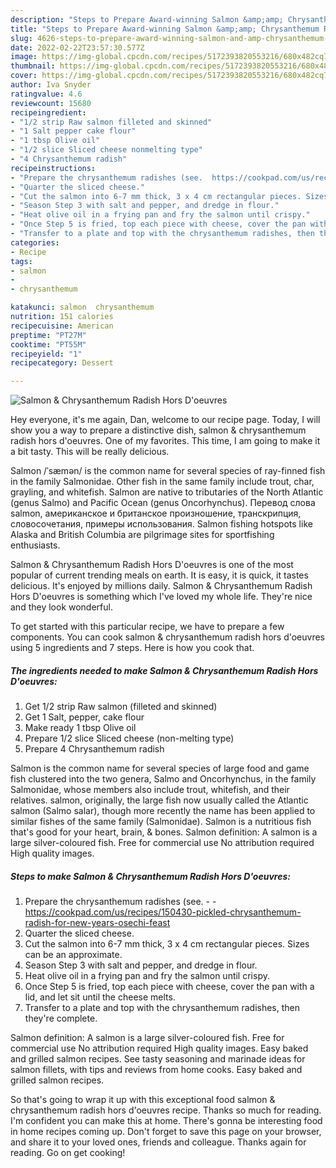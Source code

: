 ```yaml
---
description: "Steps to Prepare Award-winning Salmon &amp;amp; Chrysanthemum Radish Hors D&amp;#39;oeuvres"
title: "Steps to Prepare Award-winning Salmon &amp;amp; Chrysanthemum Radish Hors D&amp;#39;oeuvres"
slug: 4626-steps-to-prepare-award-winning-salmon-and-amp-chrysanthemum-radish-hors-d-and-39-oeuvres
date: 2022-02-22T23:57:30.577Z
image: https://img-global.cpcdn.com/recipes/5172393820553216/680x482cq70/salmon-chrysanthemum-radish-hors-doeuvres-recipe-main-photo.jpg
thumbnail: https://img-global.cpcdn.com/recipes/5172393820553216/680x482cq70/salmon-chrysanthemum-radish-hors-doeuvres-recipe-main-photo.jpg
cover: https://img-global.cpcdn.com/recipes/5172393820553216/680x482cq70/salmon-chrysanthemum-radish-hors-doeuvres-recipe-main-photo.jpg
author: Iva Snyder
ratingvalue: 4.6
reviewcount: 15680
recipeingredient:
- "1/2 strip Raw salmon filleted and skinned"
- "1 Salt pepper cake flour"
- "1 tbsp Olive oil"
- "1/2 slice Sliced cheese nonmelting type"
- "4 Chrysanthemum radish"
recipeinstructions:
- "Prepare the chrysanthemum radishes (see.  https://cookpad.com/us/recipes/150430-pickled-chrysanthemum-radish-for-new-years-osechi-feast"
- "Quarter the sliced cheese."
- "Cut the salmon into 6-7 mm thick, 3 x 4 cm rectangular pieces. Sizes can be an approximate."
- "Season Step 3 with salt and pepper, and dredge in flour."
- "Heat olive oil in a frying pan and fry the salmon until crispy."
- "Once Step 5 is fried, top each piece with cheese, cover the pan with a lid, and let sit until the cheese melts."
- "Transfer to a plate and top with the chrysanthemum radishes, then they&#39;re complete."
categories:
- Recipe
tags:
- salmon
- 
- chrysanthemum

katakunci: salmon  chrysanthemum 
nutrition: 151 calories
recipecuisine: American
preptime: "PT27M"
cooktime: "PT55M"
recipeyield: "1"
recipecategory: Dessert

---
```



![Salmon &amp; Chrysanthemum Radish Hors D&#39;oeuvres](https://img-global.cpcdn.com/recipes/5172393820553216/680x482cq70/salmon-chrysanthemum-radish-hors-doeuvres-recipe-main-photo.jpg)

Hey everyone, it's me again, Dan, welcome to our recipe page. Today, I will show you a way to prepare a distinctive dish, salmon &amp; chrysanthemum radish hors d&#39;oeuvres. One of my favorites. This time, I am going to make it a bit tasty. This will be really delicious.

Salmon /ˈsæmən/ is the common name for several species of ray-finned fish in the family Salmonidae. Other fish in the same family include trout, char, grayling, and whitefish. Salmon are native to tributaries of the North Atlantic (genus Salmo) and Pacific Ocean (genus Oncorhynchus). Перевод слова salmon, американское и британское произношение, транскрипция, словосочетания, примеры использования. Salmon fishing hotspots like Alaska and British Columbia are pilgrimage sites for sportfishing enthusiasts.

Salmon &amp; Chrysanthemum Radish Hors D&#39;oeuvres is one of the most popular of current trending meals on earth. It is easy, it is quick, it tastes delicious. It's enjoyed by millions daily. Salmon &amp; Chrysanthemum Radish Hors D&#39;oeuvres is something which I've loved my whole life. They're nice and they look wonderful.


To get started with this particular recipe, we have to prepare a few components. You can cook salmon &amp; chrysanthemum radish hors d&#39;oeuvres using 5 ingredients and 7 steps. Here is how you cook that.

<!--inarticleads1-->

##### The ingredients needed to make Salmon &amp; Chrysanthemum Radish Hors D&#39;oeuvres:

1. Get 1/2 strip Raw salmon (filleted and skinned)
1. Get 1 Salt, pepper, cake flour
1. Make ready 1 tbsp Olive oil
1. Prepare 1/2 slice Sliced cheese (non-melting type)
1. Prepare 4 Chrysanthemum radish


Salmon is the common name for several species of large food and game fish clustered into the two genera, Salmo and Oncorhynchus, in the family Salmonidae, whose members also include trout, whitefish, and their relatives. salmon, originally, the large fish now usually called the Atlantic salmon (Salmo salar), though more recently the name has been applied to similar fishes of the same family (Salmonidae). Salmon is a nutritious fish that&#39;s good for your heart, brain, &amp; bones. Salmon definition: A salmon is a large silver-coloured fish. Free for commercial use No attribution required High quality images. 

<!--inarticleads2-->

##### Steps to make Salmon &amp; Chrysanthemum Radish Hors D&#39;oeuvres:

1. Prepare the chrysanthemum radishes (see. -  - https://cookpad.com/us/recipes/150430-pickled-chrysanthemum-radish-for-new-years-osechi-feast
1. Quarter the sliced cheese.
1. Cut the salmon into 6-7 mm thick, 3 x 4 cm rectangular pieces. Sizes can be an approximate.
1. Season Step 3 with salt and pepper, and dredge in flour.
1. Heat olive oil in a frying pan and fry the salmon until crispy.
1. Once Step 5 is fried, top each piece with cheese, cover the pan with a lid, and let sit until the cheese melts.
1. Transfer to a plate and top with the chrysanthemum radishes, then they&#39;re complete.


Salmon definition: A salmon is a large silver-coloured fish. Free for commercial use No attribution required High quality images. Easy baked and grilled salmon recipes. See tasty seasoning and marinade ideas for salmon fillets, with tips and reviews from home cooks. Easy baked and grilled salmon recipes. 

So that's going to wrap it up with this exceptional food salmon &amp; chrysanthemum radish hors d&#39;oeuvres recipe. Thanks so much for reading. I'm confident you can make this at home. There's gonna be interesting food in home recipes coming up. Don't forget to save this page on your browser, and share it to your loved ones, friends and colleague. Thanks again for reading. Go on get cooking!
